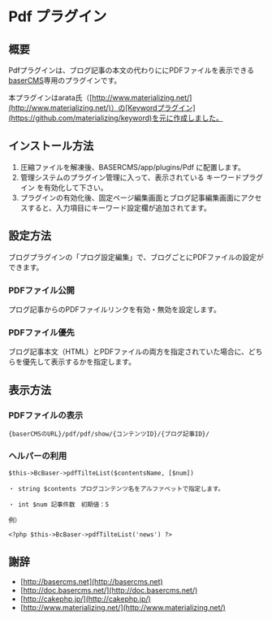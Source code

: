 ﻿# Pdf プラグイン
## 概要
Pdfプラグインは、ブログ記事の本文の代わりににPDFファイルを表示できる[baserCMS](http://basercms.net)専用のプラグインです。

本プラグインはarata氏（[http://www.materializing.net/](http://www.materializing.net/)）の[Keywordプラグイン](https://github.com/materializing/keyword)を元に作成しました。

## インストール方法

1. 圧縮ファイルを解凍後、BASERCMS/app/plugins/Pdf に配置します。
2. 管理システムのプラグイン管理に入って、表示されている キーワードプラグイン を有効化して下さい。
3. プラグインの有効化後、固定ページ編集画面とブログ記事編集画面にアクセスすると、入力項目にキーワード設定欄が追加されてます。

## 設定方法

ブログプラグインの「プログ設定編集」で、ブログごとにPDFファイルの設定ができます。

### PDFファイル公開

プログ記事からのPDFファイルリンクを有効・無効を設定します。

### PDFファイル優先

ブログ記事本文（HTML）とPDFファイルの両方を指定されていた場合に、どちらを優先して表示するかを指定します。

## 表示方法

### PDFファイルの表示

```
{baserCMSのURL}/pdf/pdf/show/{コンテンツID}/{ブログ記事ID}/
```

### ヘルパーの利用

```
$this->BcBaser->pdfTilteList($contentsName, [$num])

・ string $contents プログコンテンツ名をアルファベットで指定します。

・ int $num 記事件数　初期値：5

例）

<?php $this->BcBaser->pdfTilteList('news') ?>
```

## 謝辞

- [http://basercms.net](http://basercms.net)
- [http://doc.basercms.net/](http://doc.basercms.net/)
- [http://cakephp.jp/](http://cakephp.jp/)
- [http://www.materializing.net/](http://www.materializing.net/)

